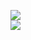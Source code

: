 [![](https://img.shields.io/badge/Made%20With-Github%20Spray-lightgrey.svg?style=for-the-badge&logo=github)](https://github.com/Annihil/github-spray#1279)  
[![](https://i.imgur.com/2DrTn0Z.gif)](https://github.com/Annihil/github-spray)